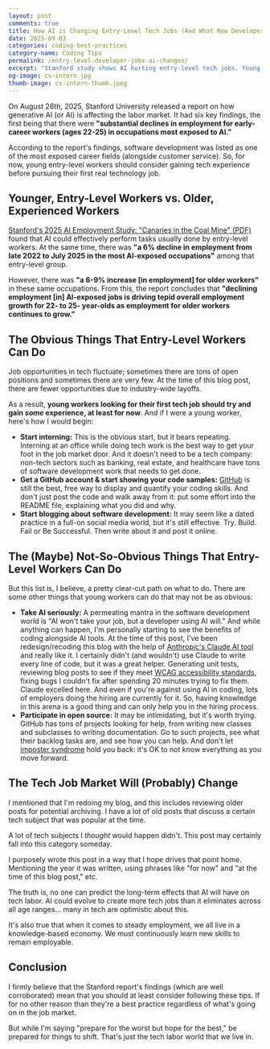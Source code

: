 ```yaml
---
layout: post
comments: true
title: How AI is Changing Entry-Level Tech Jobs (And What New Developers Can Do)
date: 2025-09-03
categories: coding-best-practices
category-name: Coding Tips
permalink: /entry-level-developer-jobs-ai-changes/
excerpt: "Stanford study shows AI hurting entry-level tech jobs. Young developers need experience to compete in 2025 job market."
og-image: cs-intern.jpg
thumb-image: cs-intern-thumb.jpeg
---
```

On August 26th, 2025, Stanford University released a report on how generative AI (or AI) is affecting the labor market.  It had six key findings, the first being that there were <strong>"substantial declines in employment for early-career workers (ages 22-25) in occupations most exposed to AI."</strong>

According to the report's findings, software development was listed as one of the most exposed career fields (alongside customer service). So, for now, young entry-level workers should consider gaining tech experience before pursuing their first real technology job.

<h2>Younger, Entry-Level Workers vs. Older, Experienced Workers</h2>

<a href="https://digitaleconomy.stanford.edu/wp-content/uploads/2025/08/Canaries_BrynjolfssonChandarChen.pdf" target="_blank" rel="noopener" aria-label="Stanford study on AI employment effects - PDF document">Stanford's 2025 AI Employment Study: "Canaries in the Coal Mine" (PDF)</a> found that AI could effectively perform tasks usually done by entry-level workers.  At the same time, there was <strong>"a 6% decline in employment from late 2022 to July 2025 in the most AI-exposed occupations"</strong> among that entry-level group.

However, there was <strong>"a 6-9% increase [in employment] for older workers"</strong> in these same occupations.  From this, the report concludes that <strong>"declining employment [in] AI-exposed jobs is driving tepid overall employment growth for 22- to 25- year-olds as employment for older workers continues to grow."</strong>

<h2>The Obvious Things That Entry-Level Workers Can Do</h2>

Job opportunities in tech fluctuate; sometimes there are tons of open positions and sometimes there are very few.  At the time of this blog post, there are fewer opportunities due to industry-wide layoffs.

As a result, <strong>young workers looking for their first tech job should try and gain <em>some</em> experience, at least for now</strong>.  And if I were a young worker, here's how I would begin:

<ul>
  <li class="post__list-item">
    <b>Start interning:</b> This is the obvious start, but it bears repeating. Interning at an office while doing tech work is the best way to get your foot in the job market door.  And it doesn't need to be a tech company: non-tech sectors such as banking, real estate, and healthcare have tons of software development work that needs to get done.
  </li>
  <li class="post__list-item">
    <b>Get a GitHub account & start showing your code samples:</b> <a href="https://github.com/" title="Visit GitHub, a platform for hosting and collaborating on code repositories">GitHub</a> is still the best, free way to display and quantify your coding skills.  And don't just post the code and walk away from it: put some effort into the README file, explaining what you did and why.
  </li>
    <li class="post__list-item">
    <b>Start blogging about software development:</b> It may seem like a dated practice in a full-on social media world, but it's still effective. Try. Build. Fail or Be Successful. Then write about it and post it online.
  </li>
</ul>

<h2>The (Maybe) Not-So-Obvious Things That Entry-Level Workers Can Do</h2>

But this list is, I believe, a pretty clear-cut path on what to do. There are some other things that young workers can do that may not be as obvious:

<ul>
  <li class="post__list-item">
    <b>Take AI seriously:</b> A permeating mantra in the software development world is "AI won't take your job, but a developer using AI will." And while anything can happen, I'm personally starting to see the benefits of coding alongside AI tools.  At the time of this post, I've been redesign/recoding this blog with the help of <a href="https://claude.ai/" title="Visit Claude AI, an AI assistant developed by Anthropic">Anthropic's Claude AI tool</a> and really like it. I certainly didn't (and wouldn't) use Claude to write every line of code, but it was a great helper.  Generating unit tests, reviewing blog posts to see if they meet <a href="https://www.w3.org/WAI/standards-guidelines/wcag/" title="Web Content Accessibility Guidelines for making web content accessible">WCAG accessibility standards</a>, fixing bugs I couldn't fix after spending 20 minutes trying to fix them. Claude excelled here. And even if you're against using AI in coding, lots of employers doing the hiring are currently for it. So, having knowledge in this arena is a good thing and can only help you in the hiring process.
  </li>
  <li class="post__list-item">
    <b>Participate in open source:</b> It may be intimidating, but it's worth trying. GitHub has tons of projects looking for help, from writing new classes and subclasses to writing documentation. Go to such projects, see what their backlog tasks are, and see how you can help. And don't let <a href="https://stackoverflow.blog/2023/09/11/what-we-talk-about-when-we-talk-about-imposter-syndrome/" title="Article on imposter syndrome from Stack Overflow blog">imposter syndrome</a> hold you back: it's OK to not know everything as you move forward.
  </li>
</ul>

<h2>The Tech Job Market Will (Probably) Change</h2>

I mentioned that I'm redoing my blog, and this includes reviewing older posts for potential archiving. I have a lot of old posts that discuss a certain tech subject that was popular at the time.

A lot of tech subjects I <i>thought</i> would happen didn't. This post may certainly fall into this category someday.

I purposely wrote this post in a way that I hope drives that point home. Mentioning the year it was written, using phrases like "for now" and "at the time of this blog post," etc.

The truth is, no one can predict the long-term effects that AI will have on tech labor. AI could evolve to create more tech jobs than it eliminates across all age ranges... many in tech are optimistic about this.

It's also true that when it comes to steady employment, we all live in a knowledge-based economy.  We must continuously learn new skills to remain employable.

<h2>Conclusion</h2>

I firmly believe that the Stanford report's findings (which are well corroborated) mean that you should at least consider following these tips. If for no other reason than they're a best practice regardless of what's going on in the job market.

But while I'm saying "prepare for the worst but hope for the best," be prepared for things to shift.  That's just the tech labor world that we live in.